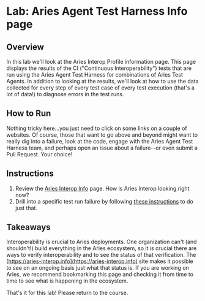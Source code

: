 # Lab: Aries Agent Test Harness Info page

## Overview

In this lab we'll look at the Aries Interop Profile information page. This page displays the results of the CI ("Continuous Interoperability") tests that are run using the Aries Agent Test Harness for combinations of Aries Test Agents. In addition to looking at the results, we'll look at how to use the data collected for every step of every test case of every test execution (that's a lot of data!) to diagnose errors in the test runs.

## How to Run

Nothing tricky here...you just need to click on some links on a couple of websites. Of course, those that want to go above and beyond might want to really dig into a failure, look at the code, engage with the Aries Agent Test Harness team, and perhaps open an issue about a failure--or even submit a Pull Request. Your choice!

## Instructions

1. Review the [Aries Interop Info](https://aries-interop.info) page. How is Aries Interop looking right now?
2. Drill into a specific test run failure by following [these instructions](https://aries-interop.info/aries-interop-intro.html#investigating-failing-tests) to do just that.

## Takeaways

Interoperability is crucial to Aries deployments. One organization can't (and shouldn't!) build everything in the Aries ecosystem,
so it is crucial there are ways to verify interoperability and to see the status of that verification. The [https://aries-interop.info](https://aries-interop.info) site
makes it possible to see on an ongoing basis just what that status is. If you are working on Aries, we recommend bookmarking this page
and checking it from time to time to see what is happening in the ecosystem.

That's it for this lab! Please return to the course.
